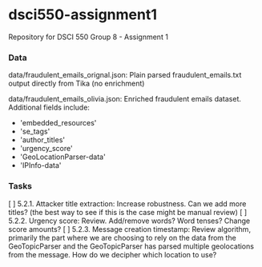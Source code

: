# dsci550-assignment1
Repository for DSCI 550 Group 8 - Assignment 1

### Data

data/fraudulent_emails_orignal.json: Plain parsed fraudulent_emails.txt output directly from Tika (no enrichment)

data/fraudulent_emails_olivia.json: Enriched fraudulent emails dataset. Additional fields include:
* 'embedded_resources'
* 'se_tags'
* 'author_titles'
* 'urgency_score'
* 'GeoLocationParser-data'
* 'IPInfo-data'

### Tasks
[ ] 5.2.1. Attacker title extraction: Increase robustness. Can we add more titles? (the best way to see if this is the case might be manual review)
[ ] 5.2.2. Urgency score: Review. Add/remove words? Word tenses? Change score amounts?
[ ] 5.2.3. Message creation timestamp: Review algorithm, primarily the part where we are choosing to rely on the data from the GeoTopicParser and the GeoTopicParser has parsed multiple geolocations from the message. How do we decipher which location to use?
